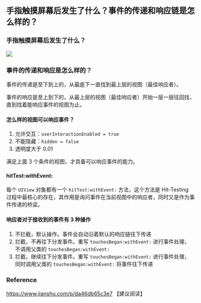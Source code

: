 ## 手指触摸屏幕后发生了什么？事件的传递和响应链是怎么样的？

### 手指触摸屏幕后发生了什么？

![](https://github.com/RayJiang16/Swift-Review/blob/master/Image/UI/flow-of-UITouch.png)



### 事件的传递和响应是怎么样的？

事件的传递是至下到上的，从最底下一直找到最上层的视图（最佳响应者）。

事件的响应是至上到下的，从最上层的视图（最佳响应者）开始一层一层往回找，直到找着能响应事件的视图为止。

#### 怎么样的视图可以响应事件？

1. 允许交互：`userInteractionEnabled = true`
2. 不能隐藏：`hidden = false`
3. 透明度大于 0.01

满足上面 3 个条件的视图，才具备可以响应事件的能力。

#### hitTest:withEvent:

每个 `UIView` 对象都有一个 `hitTest:withEvent:` 方法，这个方法是 Hit-Testing 过程中最核心的存在，其作用是询问事件在当前视图中的响应者，同时又是作为事件传递的桥梁。

#### 响应者对于接收到的事件有 3 种操作

1. 不拦截，默认操作。事件会自动沿着默认的响应链往下传递
2. 拦截，不再往下分发事件。重写 `touchesBegan:withEvent:` 进行事件处理，不调用父类的 `touchesBegan:withEvent:`
3. 拦截，继续往下分发事件。重写 `touchesBegan:withEvent:` 进行事件处理，同时调用父类的 `touchesBegan:withEvent:` 将事件往下传递





### Reference

https://www.jianshu.com/p/da46db65c3e7 【建议阅读】
